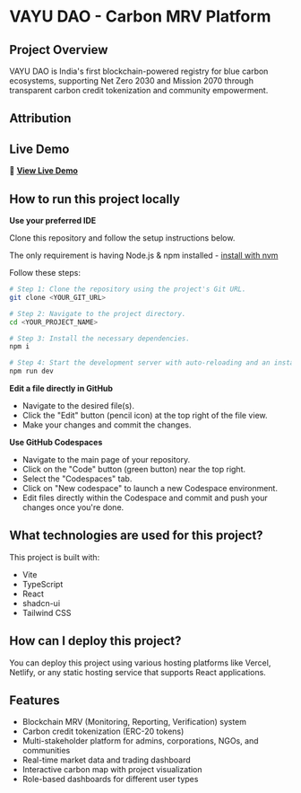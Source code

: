 # VAYU DAO - Carbon MRV Platform

## Project Overview

VAYU DAO is India's first blockchain-powered registry for blue carbon ecosystems, supporting Net Zero 2030 and Mission 2070 through transparent carbon credit tokenization and community empowerment.

## Attribution



## Live Demo

🚀 **[View Live Demo](https://yourusername.github.io/vayu-carbon-exchange/)**

## How to run this project locally

**Use your preferred IDE**

Clone this repository and follow the setup instructions below.

The only requirement is having Node.js & npm installed - [install with nvm](https://github.com/nvm-sh/nvm#installing-and-updating)

Follow these steps:

```sh
# Step 1: Clone the repository using the project's Git URL.
git clone <YOUR_GIT_URL>

# Step 2: Navigate to the project directory.
cd <YOUR_PROJECT_NAME>

# Step 3: Install the necessary dependencies.
npm i

# Step 4: Start the development server with auto-reloading and an instant preview.
npm run dev
```

**Edit a file directly in GitHub**

- Navigate to the desired file(s).
- Click the "Edit" button (pencil icon) at the top right of the file view.
- Make your changes and commit the changes.

**Use GitHub Codespaces**

- Navigate to the main page of your repository.
- Click on the "Code" button (green button) near the top right.
- Select the "Codespaces" tab.
- Click on "New codespace" to launch a new Codespace environment.
- Edit files directly within the Codespace and commit and push your changes once you're done.

## What technologies are used for this project?

This project is built with:

- Vite
- TypeScript
- React
- shadcn-ui
- Tailwind CSS

## How can I deploy this project?

You can deploy this project using various hosting platforms like Vercel, Netlify, or any static hosting service that supports React applications.

## Features

- Blockchain MRV (Monitoring, Reporting, Verification) system
- Carbon credit tokenization (ERC-20 tokens)
- Multi-stakeholder platform for admins, corporations, NGOs, and communities
- Real-time market data and trading dashboard
- Interactive carbon map with project visualization
- Role-based dashboards for different user types
